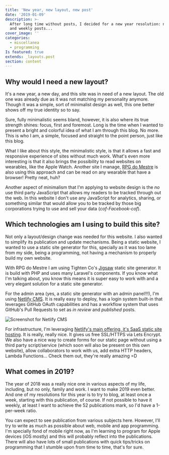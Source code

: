 ```yaml
---
title: 'New year, new layout, new post'
date: '2019-01-09'
description: >-
  After long time without posts, I decided for a new year resolution: new layout
  and weekly posts...
cover_image: ''
categories:
  - miscellanea
  - programming
Is featured: true
extends: _layouts.post
section: content
---
```

## Why would I need a new layout?

It's a new year, a new day, and this site was in need of a new layout. The old one was already due as it was not matching my personality anymore. Though it was a simple, sort of minimalist design as well, this one better shows off my true identity so to say.

Sure, fully minimalistic seems bland, however, it is also where its true strength shines: focus, first and foremost. Long is the time when I wanted to present a bright and colorful idea of what I am  through this blog. No more. This is who I am, a simple, focused and straight to the point person, just like this blog.

What I like about this style, the minimalistic style, is that it allows a fast and responsive experience of sites without much work. What's even more interesting is that it also brings the possibility to read websites on wearables, like the Apple Watch. Another site I manage, [RPG do Mestre](https://www.rpgdomestre.com) is also using this approach and can be read on any wearable that have a browser! Pretty neat, huh?

Another aspect of minimalism that I'm applying to website design is the _no_ use third party JavaScript that allows my readers to be tracked through out the web. In this website I don't use any JavaScript for analytics, sharing, or something similar that would allow you to be tracked by those big corporations trying to use and sell your data (_cof-Facebook-cof_).

## Which technologies am I using to build this site?

Not only a layout/design change was needed for this website. I also wanted to simplify its publication and update mechanisms. Being a static website, I wanted to use a static site generator for this, specially as it was too lame from my side, being a programming, not having a mechanism to properly build my own website.

With RPG do Mestre I am using Tighten Co's [Jigsaw](https://jigsaw.tighten.co/) static site generator. It is build with PHP and uses many Laravel's components. If you know what I'm talking about, you know this means it is super easy to work with and a very elegant solution for a static site generator.

For the admin area (yes, a static site generator with an admin panel!!!), I'm using [Netlify CMS](http://netlifycms.org). It is really easy to deploy, has a login system built-in that leverages GitHub OAuth capabilities and has a workflow system that uses GitHub's Pull Requests to set as _in review_ and _published_ posts.

![Screenshot for Netlify CMS](/assets/images/uploads/captura-de-tela-2019-01-08-às-18.01.29.png "Screenshot of this website using Netlify CMS admin panel")

For infrastructure, I'm leveraging [Netlify's main offering, it's SaaS static site hosting](https://www.netlify.com/). It is really, really nice. It gives us free SSL/HTTPS via Lets Encrypt. We also have a nice way to create forms for our static page without using a third party script/service (which soon will also be present on this own website), allow collaborators to work with us, add extra HTTP headers, Lambda Functions... Check them out, they're really amazing =D

## What comes in 2019?

The year of 2018 was a really nice one in various aspects of my life, including, but no only, family and work. I want to make 2019 even better. And one of my resolutions for this year is to try to blog, at least once a week, starting with this publication, of course. If not possible to have it weekly, at least I want to achieve the 52 publications mark, so I'd have a 1-per-week ratio.

You can expect to see publication from various subjects here. However, I'll try to write as much as possible about web, mobile and app programming. I'm specially fond of mobile right now, as I'm learning to program for Apple devices (iOS mostly) and this will probably reflect into the publications. There will also have lots of small publications with quick tips/tricks on programming that I stumble upon from time to time, that's for sure.

##
